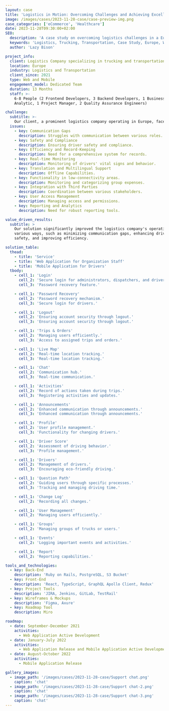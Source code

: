```yaml
---
layout: case
title: 'Logistics in Motion: Overcoming Challenges and Achieving Excellence'
image: /images/cases/2023-11-28-case/case-preview-img.png
case_categories: ['eCommerce', 'Healthcare']
date: 2023-11-28T09:30:00+02:00
SEO:
  description: 'A case study on overcoming logistics challenges in a European trucking and transportation company.'
  keywords: 'Logistics, Trucking, Transportation, Case Study, Europe, Web Application, Mobile Application'
  author: 'Lazy Bison'

project_info:
  client: Logistics Company specializing in trucking and transportation services.
  location: Europe
  industry: Logistics and Transportation
  client_since: 2021
  type: Web and Mobile
  engagement_model: Dedicated Team
  duration: 13 Months
  staff: >-
    6-8 People (2 Frontend Developers, 3 Backend Developers, 1 Business
    Analytic, 1 Project Manager, 2 Quality Assurance Engineers)

challenge:
  subtitle: >-
    Our client, a prominent logistics company operating in Europe, faced several critical challenges:
  issues:
    - key: Communication Gaps
      description: Struggles with communication between various roles.
    - key: Safety and Compliance
      description: Ensuring driver safety and compliance.
    - key: Efficiency and Record-Keeping
      description: Need for a comprehensive system for records.
    - key: Real-time Monitoring
      description: Monitoring of drivers' vital signs and behavior.
    - key: Translation and Multilingual Support
      description: Offline Capabilities.
    - key: Functionality in low-connectivity areas.
      description: Monitoring and categorizing group expenses.
    - key: Integration with Third Parties
      description: Coordination between various stakeholders.
    - key: User Access Management
      description: Managing access and permissions.
    - key: Reporting and Analytics
      description: Need for robust reporting tools.

value_driven_results:
  subtitle: >
    Our solution significantly improved the logistics company's operations in
    various ways, such as minimizing communication gaps, enhancing driver
    safety, and improving efficiency.

solution_table:
  thead:
    - title: 'Service'
    - title: 'Web Application for Organization Staff'
    - title: 'Mobile Application for Drivers'
  tbody:
    - cell_1: 'Login'
      cell_2: 'Secure login for administrators, dispatchers, and driver supporters.'
      cell_3: 'Password recovery feature.'

    - cell_1: 'Password Recovery'
      cell_2: 'Password recovery mechanism.'
      cell_3: 'Secure login for drivers.'

    - cell_1: 'Logout'
      cell_2: 'Ensuring account security through logout.'
      cell_3: 'Ensuring account security through logout.'

    - cell_1: 'Trips & Orders'
      cell_2: 'Managing users efficiently.'
      cell_3: 'Access to assigned trips and orders.'

    - cell_1: 'Live Map'
      cell_2: 'Real-time location tracking.'
      cell_3: 'Real-time location tracking.'

    - cell_1: 'Chat'
      cell_2: 'Communication hub.'
      cell_3: 'Real-time communication.'

    - cell_1: 'Activities'
      cell_2: 'Record of actions taken during trips.'
      cell_3: 'Registering activities and updates.'

    - cell_1: 'Announcements'
      cell_2: 'Enhanced communication through announcements.'
      cell_3: 'Enhanced communication through announcements.'

    - cell_1: 'Profile'
      cell_2: 'User profile management.'
      cell_3: 'Functionality for changing drivers.'

    - cell_1: 'Driver Score'
      cell_2: 'Assessment of driving behavior.'
      cell_3: 'Profile management.'

    - cell_1: 'Drivers'
      cell_2: 'Management of drivers.'
      cell_3: 'Encouraging eco-friendly driving.'

    - cell_1: 'Question Path'
      cell_2: 'Guiding users through specific processes.'
      cell_3: 'Tracking and managing driving time.'

    - cell_1: 'Change Log'
      cell_2: 'Recording all changes.'

    - cell_1: 'User Management'
      cell_2: 'Managing users efficiently.'

    - cell_1: 'Groups'
      cell_2: 'Managing groups of trucks or users.'

    - cell_1: 'Events'
      cell_2: 'Logging important events and activities.'

    - cell_1: 'Report'
      cell_2: 'Reporting capabilities.'

tools_and_technologies:
  - key: Back-End
    description: 'Ruby on Rails, PostgreSQL, S3 Bucket'
  - key: Front-End
    description: 'React, TypeScript, GraphQL Apollo Client, Redux'
  - key: Project Tools
    description: 'JIRA, Jenkins, GitLab, TestRail'
  - key: Wireframes & Mockups
    description: 'Figma, Axure'
  - key: Roadmap Tool
    description: Miro

roadmap:
  - date: September-December 2021
    activities:
      - Web Application Active Development
  - date: January-July 2022
    activities:
      - Web Application Release and Mobile Application Active Development
  - date: August-October 2022
    activities:
      - Mobile Application Release

gallery_images:
  - image_path: '/images/cases/2023-11-28-case/Support chat.png'
    caption: 'chat'
  - image_path: '/images/cases/2023-11-28-case/Support chat-2.png'
    caption: 'chat'
  - image_path: '/images/cases/2023-11-28-case/Support chat-3.png'
    caption: 'chat'
---
```

